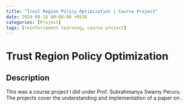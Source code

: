 ```yaml
---
title: "Trust Region Policy Optimization | Course Project"
date: 2024-08-16 00:00:00 +0530
categories: [Project]
tags: [reinforcement learning, course project]
---
```


# Trust Region Policy Optimization

## Description

This was a course project I did under Prof. Subrahmanya Swamy Peruru. The projects cover the understanding and implementation of a paper on . 


